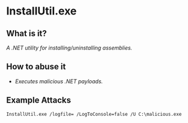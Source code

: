 # InstallUtil.exe
## What is it?
*A .NET utility for installing/uninstalling assemblies.*

## How to abuse it
- *Executes malicious .NET payloads.*

## Example Attacks
```
InstallUtil.exe /logfile= /LogToConsole=false /U C:\malicious.exe
```

